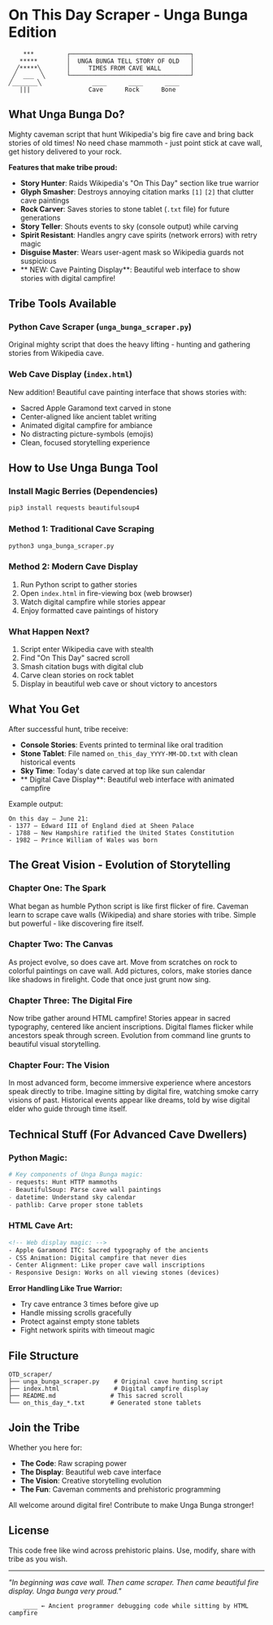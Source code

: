 # On This Day Scraper - Unga Bunga Edition
```
    ***         ┌─────────────────────────────────┐
   *****        │  UNGA BUNGA TELL STORY OF OLD   │  
  ╱*****╲       │     TIMES FROM CAVE WALL        │
 ╱  ___  ╲      └─────────────────────────────────┘
╱_______╲              ____      ____      ____
   |||                Cave      Rock      Bone
```

## What Unga Bunga Do?
Mighty caveman script that hunt Wikipedia's big fire cave and bring back stories of old times! 
No need chase mammoth - just point stick at cave wall, get history delivered to your rock.

**Features that make tribe proud:**
- **Story Hunter**: Raids Wikipedia's "On This Day" section like true warrior
- **Glyph Smasher**: Destroys annoying citation marks `[1]` `[2]` that clutter cave paintings  
- **Rock Carver**: Saves stories to stone tablet (`.txt` file) for future generations
- **Story Teller**: Shouts events to sky (console output) while carving
- **Spirit Resistant**: Handles angry cave spirits (network errors) with retry magic
- **Disguise Master**: Wears user-agent mask so Wikipedia guards not suspicious
- ** NEW: Cave Painting Display**: Beautiful web interface to show stories with digital campfire!

## Tribe Tools Available

### Python Cave Scraper (`unga_bunga_scraper.py`)
Original mighty script that does the heavy lifting - hunting and gathering stories from Wikipedia cave.

### Web Cave Display (`index.html`) 
New addition! Beautiful cave painting interface that shows stories with:
- Sacred Apple Garamond text carved in stone
- Center-aligned like ancient tablet writing
- Animated digital campfire for ambiance
- No distracting picture-symbols (emojis)
- Clean, focused storytelling experience

## How to Use Unga Bunga Tool

### Install Magic Berries (Dependencies)
```bash
pip3 install requests beautifulsoup4
```

### Method 1: Traditional Cave Scraping
```bash
python3 unga_bunga_scraper.py
```

### Method 2: Modern Cave Display
1. Run Python script to gather stories
2. Open `index.html` in fire-viewing box (web browser)
3. Watch digital campfire while stories appear
4. Enjoy formatted cave paintings of history

### What Happen Next?
1. Script enter Wikipedia cave with stealth
2. Find "On This Day" sacred scroll
3. Smash citation bugs with digital club
4. Carve clean stories on rock tablet
5. Display in beautiful web cave or shout victory to ancestors

## What You Get
After successful hunt, tribe receive:
- **Console Stories**: Events printed to terminal like oral tradition
- **Stone Tablet**: File named `on_this_day_YYYY-MM-DD.txt` with clean historical events
- **Sky Time**: Today's date carved at top like sun calendar
- ** Digital Cave Display**: Beautiful web interface with animated campfire

Example output:
```
On this day – June 21:
- 1377 – Edward III of England died at Sheen Palace
- 1788 – New Hampshire ratified the United States Constitution
- 1982 – Prince William of Wales was born
```

## The Great Vision - Evolution of Storytelling

### Chapter One: The Spark
What began as humble Python script is like first flicker of fire. Caveman learn to scrape cave walls (Wikipedia) and share stories with tribe. Simple but powerful - like discovering fire itself.

### Chapter Two: The Canvas  
As project evolve, so does cave art. Move from scratches on rock to colorful paintings on cave wall. Add pictures, colors, make stories dance like shadows in firelight. Code that once just grunt now sing.

### Chapter Three: The Digital Fire
Now tribe gather around HTML campfire! Stories appear in sacred typography, centered like ancient inscriptions. Digital flames flicker while ancestors speak through screen. Evolution from command line grunts to beautiful visual storytelling.

### Chapter Four: The Vision
In most advanced form, become immersive experience where ancestors speak directly to tribe. Imagine sitting by digital fire, watching smoke carry visions of past. Historical events appear like dreams, told by wise digital elder who guide through time itself.

## Technical Stuff (For Advanced Cave Dwellers)

### Python Magic:
```python
# Key components of Unga Bunga magic:
- requests: Hunt HTTP mammoths  
- BeautifulSoup: Parse cave wall paintings
- datetime: Understand sky calendar
- pathlib: Carve proper stone tablets
```

### HTML Cave Art:
```html
<!-- Web display magic: -->
- Apple Garamond ITC: Sacred typography of the ancients
- CSS Animation: Digital campfire that never dies
- Center Alignment: Like proper cave wall inscriptions
- Responsive Design: Works on all viewing stones (devices)
```

**Error Handling Like True Warrior:**
- Try cave entrance 3 times before give up
- Handle missing scrolls gracefully  
- Protect against empty stone tablets
- Fight network spirits with timeout magic

## File Structure
```
OTD_scraper/
├── unga_bunga_scraper.py    # Original cave hunting script
├── index.html               # Digital campfire display
├── README.md               # This sacred scroll
└── on_this_day_*.txt       # Generated stone tablets
```

## Join the Tribe
Whether you here for:
- **The Code**: Raw scraping power  
- **The Display**: Beautiful web cave interface
- **The Vision**: Creative storytelling evolution
- **The Fun**: Caveman comments and prehistoric programming

All welcome around digital fire! Contribute to make Unga Bunga stronger!

## License
This code free like wind across prehistoric plains. Use, modify, share with tribe as you wish.

---
*"In beginning was cave wall. Then came scraper. Then came beautiful fire display. Unga bunga very proud."*

```
    ____ ← Ancient programmer debugging code while sitting by HTML campfire
```
